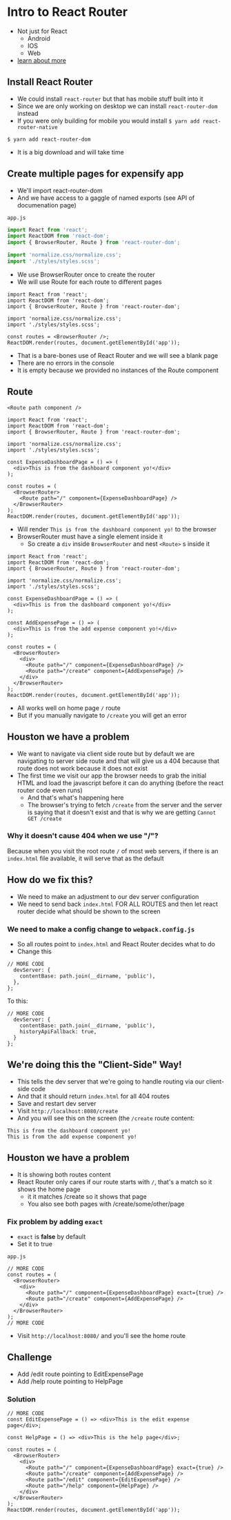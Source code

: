 # Intro to React Router
* Not just for React
    - Android
    - IOS
    - Web
* [learn about more](https://reacttraining.com/react-router/)

## Install React Router
* We could install `react-router` but that has mobile stuff built into it
* Since we are only working on desktop we can install `react-router-dom` instead
* If you were only building for mobile you would install `$ yarn add react-router-native`

`$ yarn add react-router-dom`

* It is a big download and will take time

## Create multiple pages for expensify app
* We'll import react-router-dom
* And we have access to a gaggle of named exports (see API of documenation page)

`app.js`

```js
import React from 'react';
import ReactDOM from 'react-dom';
import { BrowserRouter, Route } from 'react-router-dom';

import 'normalize.css/normalize.css';
import './styles/styles.scss';
```

* We use BrowserRouter once to create the router
* We will use Route for each route to different pages

```
import React from 'react';
import ReactDOM from 'react-dom';
import { BrowserRouter, Route } from 'react-router-dom';

import 'normalize.css/normalize.css';
import './styles/styles.scss';

const routes = <BrowserRouter />;
ReactDOM.render(routes, document.getElementById('app'));
```

* That is a bare-bones use of React Router and we will see a blank page
* There are no errors in the console
* It is empty because we provided no instances of the Route component

## Route
`<Route path component />`

```
import React from 'react';
import ReactDOM from 'react-dom';
import { BrowserRouter, Route } from 'react-router-dom';

import 'normalize.css/normalize.css';
import './styles/styles.scss';

const ExpenseDashboardPage = () => (
  <div>This is from the dashboard component yo!</div>
);

const routes = (
  <BrowserRouter>
    <Route path="/" component={ExpenseDashboardPage} />
  </BrowserRouter>
);
ReactDOM.render(routes, document.getElementById('app'));
```

* Will render `This is from the dashboard component yo!` to the browser
* BrowserRouter must have a single element inside it
    - So create a `div` inside `BrowserRouter` and nest  `<Route>` s inside it

```
import React from 'react';
import ReactDOM from 'react-dom';
import { BrowserRouter, Route } from 'react-router-dom';

import 'normalize.css/normalize.css';
import './styles/styles.scss';

const ExpenseDashboardPage = () => (
  <div>This is from the dashboard component yo!</div>
);

const AddExpensePage = () => (
  <div>This is from the add expense component yo!</div>
);

const routes = (
  <BrowserRouter>
    <div>
      <Route path="/" component={ExpenseDashboardPage} />
      <Route path="/create" component={AddExpensePage} />
    </div>
  </BrowserRouter>
);
ReactDOM.render(routes, document.getElementById('app'));
```

* All works well on home page `/` route
* But if you manually navigate to `/create` you will get an error

## Houston we have a problem
* We want to navigate via client side route but by default we are navigating to server side route and that will give us a 404 because that route does not work because it does not exist
* The first time we visit our app the browser needs to grab the initial HTML and load the javascript before it can do anything (before the react router code even runs)
    - And that's what's happening here
    - The browser's trying to fetch `/create` from the server and the server is saying that it doesn't exist and that is why we are getting `Cannot GET /create`

### Why it doesn't cause 404 when we use "/"?
Because when you visit the root route `/`  of most web servers, if there is an `index.html` file available, it will serve that as the default

## How do we fix this?
* We need to make an adjustment to our dev server configuration
* We need to send back `index.html` FOR ALL ROUTES and then let react router decide what should be shown to the screen

### We need to make a config change to `webpack.config.js`
* So all routes point to `index.html` and React Router decides what to do
* Change this

```
// MORE CODE
  devServer: {
    contentBase: path.join(__dirname, 'public'),
  },
};
```

To this:

```
// MORE CODE
  devServer: {
    contentBase: path.join(__dirname, 'public'),
    historyApiFallback: true,
  }
};
```

## We're doing this the "Client-Side" Way!
* This tells the dev server that we're going to handle routing via our client-side code
* And that it should return `index.html` for all 404 routes
* Save and restart dev server
* Visit `http://localhost:8080/create`
* And you will see this on the screen (the `/create` route content:

```
This is from the dashboard component yo!
This is from the add expense component yo!
```

## Houston we have a problem
* It is showing both routes content
* React Router only cares if our route starts with `/`, that's a match so it shows the home page
  - it it matches /create so it shows that page
  - You also see both pages with /create/some/other/page

### Fix problem by adding `exact`
* `exact` is **false** by default
* Set it to true

`app.js`

```
// MORE CODE
const routes = (
  <BrowserRouter>
    <div>
      <Route path="/" component={ExpenseDashboardPage} exact={true} />
      <Route path="/create" component={AddExpensePage} />
    </div>
  </BrowserRouter>
);
// MORE CODE
```

* Visit `http://localhost:8080/` and you'll see the home route

## Challenge
* Add /edit route pointing to EditExpensePage
* Add /help route pointing to HelpPage

### Solution
```
// MORE CODE
const EditExpensePage = () => <div>This is the edit expense page</div>;

const HelpPage = () => <div>This is the help page</div>;

const routes = (
  <BrowserRouter>
    <div>
      <Route path="/" component={ExpenseDashboardPage} exact={true} />
      <Route path="/create" component={AddExpensePage} />
      <Route path="/edit" component={EditExpensePage} />
      <Route path="/help" component={HelpPage} />
    </div>
  </BrowserRouter>
);
ReactDOM.render(routes, document.getElementById('app'));
```


